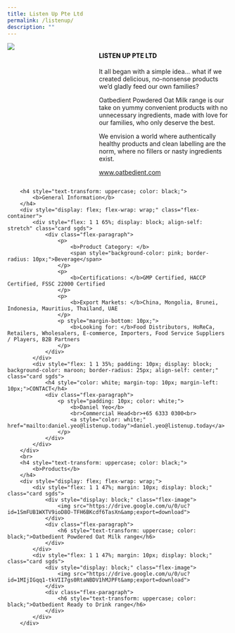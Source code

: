 ```yaml
---
title: Listen Up Pte Ltd
permalink: /listenup/
description: ""
---
```

<div class="flex-paragraph">
			<div style="display: flex; flex-wrap: wrap;" class="flex-container">
				<div style="flex: 1 1 40%; display: block;" class="card sgds">
					<img src="https://drive.google.com/u/0/uc?id=1A41BnWPa1z4unca5MIj8cvtwDPS-NfX_&amp;export=download">
				</div>
				<div style="flex: 1 1 58%; display: block; margin-left: 3px" class="card-sgds">
					<h4 style="text-transform: uppercase; color: black;"><b>Listen Up Pte Ltd</b></h4>
					<p>It all began with a simple idea... what if we created delicious, no-nonsense products we’d gladly feed our own families?</p>
					<p>Oatbedient Powdered Oat Milk range is our take on yummy convenient products with no unnecessary ingredients, made with love for our families, who only deserve the best.</p>
					<p>We envision a world where authentically healthy products and clean labelling are the norm, where no fillers or nasty ingredients exist.</p>
					<p><a target="_blank" href="https://www.oatbedient.com">www.oatbedient.com</a></p>
				</div>
			</div>
		</div>
	
	
		<h4 style="text-transform: uppercase; color: black;">
			<b>General Information</b>
		</h4>
		<div style="display: flex; flex-wrap: wrap;" class="flex-container">
			<div style="flex: 1 1 65%; display: block; align-self: stretch" class="card sgds">
				<div class="flex-paragraph">
					<p>
						<b>Product Category: </b>
						<span style="background-color: pink; border-radius: 10px;">Beverage</span>
					</p>
					<p>
						<b>Certifications: </b>GMP Certified, HACCP Certified, FSSC 22000 Certified
					</p>
					<p>
						<b>Export Markets: </b>China, Mongolia, Brunei, Indonesia, Mauritius, Thailand, UAE
					</p>
					<p style="margin-bottom: 10px;">
						<b>Looking for: </b>Food Distributors, HoReCa, Retailers, Wholesalers, E-commerce, Importers, Food Service Suppliers / Players, B2B Partners
					</p>
				</div>
			</div>
			<div style="flex: 1 1 35%; padding: 10px; display: block; background-color: maroon; border-radius: 25px; align-self: center;" class="card sgds">
				<h4 style="color: white; margin-top: 10px; margin-left: 10px;">CONTACT</h4>
				<div class="flex-paragraph">
					<p style="padding: 10px; color: white;">
						<b>Daniel Yeo</b>
						<br>Commercial Head<br>+65 6333 0300<br>
						<a style="color: white;" href="mailto:daniel.yeo@listenup.today">daniel.yeo@listenup.today</a>
					</p>
				</div>
			</div>
		</div>
		<br>
		<h4 style="text-transform: uppercase; color: black;">
			<b>Products</b>
		</h4>
		<div style="display: flex; flex-wrap: wrap;">
			<div style="flex: 1 1 47%; margin: 10px; display: block;" class="card sgds">
				<div style="display: block;" class="flex-image">
					<img src="https://drive.google.com/u/0/uc?id=1SmFUB1WXTV9ioD8O-TFH6BKcdf6TasXn&amp;export=download">
				</div>
				<div class="flex-paragraph">
					<h6 style="text-transform: uppercase; color: black;">Oatbedient Powdered Oat Milk range</h6>
				</div>
			</div>
			<div style="flex: 1 1 47%; margin: 10px; display: block;" class="card sgds">
				<div style="display: block;" class="flex-image">
					<img src="https://drive.google.com/u/0/uc?id=1MIjIGqq1-tkVII7gs0RtaNBDV1hMJPFt&amp;export=download">
				</div>
				<div class="flex-paragraph">
					<h6 style="text-transform: uppercase; color: black;">Oatbedient Ready to Drink range</h6>
				</div>
			</div>
		</div>